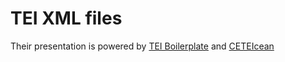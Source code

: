 # TEI XML files

Their presentation is powered by [TEI Boilerplate](http://dcl.ils.indiana.edu/teibp/) and [CETEIcean](https://github.com/TEIC/CETEIcean)
